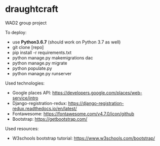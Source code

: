 # draughtcraft
WAD2 group project

To deploy:
* use **Python3.6.7** (should work on Python 3.7 as well)
* git clone [repo]
* pip install -r requirements.txt 
* python manage.py makemigrations dac
* python manage.py migrate
* python populate.py
* python manage.py runserver

Used technologies:
* Google places API: https://developers.google.com/places/web-service/intro 
* Django-registration-redux: https://django-registration-redux.readthedocs.io/en/latest/ 
* Fontawesome: https://fontawesome.com/v4.7.0/icon/github 
* Bootstrap: https://getbootstrap.com/ 

Used resources:
* W3schools bootstrap tutorial: https://www.w3schools.com/bootstrap/ 
